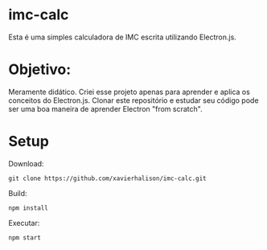 # imc-calc
Esta é uma simples calculadora de IMC escrita utilizando Electron.js.

# Objetivo:
Meramente didático. Criei esse projeto apenas para aprender e aplica os conceitos do Electron.js.
Clonar este repositório e estudar seu código pode ser uma boa maneira de aprender Electron "from scratch".

# Setup


Download:

```
git clone https://github.com/xavierhalison/imc-calc.git
```

Build: 

```
npm install
```

Executar:

```
npm start
```
